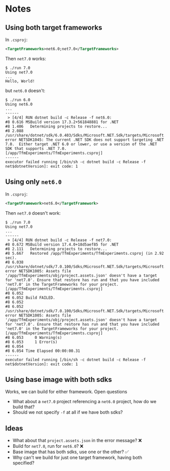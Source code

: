 ﻿# Notes

## Using both target frameworks

In `.csproj`:

```xml
<TargetFrameworks>net6.0;net7.0</TargetFrameworks>
```

Then `net7.0` works:

```console
$ ./run 7.0
Using net7.0
...
Hello, World!
```

but `net6.0` doesn't:

```console
$ ./run 6.0
Using net6.0
...
------
 > [4/4] RUN dotnet build -c Release -f net6.0:
#8 0.616 MSBuild version 17.3.2+561848881 for .NET
#8 1.406   Determining projects to restore...
#8 2.088 /usr/share/dotnet/sdk/6.0.403/Sdks/Microsoft.NET.Sdk/targets/Microsoft.NET.TargetFrameworkInference.targets(144,5): error NETSDK1045: The current .NET SDK does not support targeting .NET 7.0.  Either target .NET 6.0 or lower, or use a version of the .NET SDK that supports .NET 7.0. [/app/TfmExperiments/TfmExperiments.csproj]
------
executor failed running [/bin/sh -c dotnet build -c Release -f net$dotnetVersion]: exit code: 1
```

## Using only `net6.0`

In `.csproj`:

```xml
<TargetFramework>net6.0</TargetFramework>
```

Then `net7.0` doesn't work:

```console
$ ./run 7.0
Using net7.0
...
------
 > [4/4] RUN dotnet build -c Release -f net7.0:
#8 0.672 MSBuild version 17.4.0+18d5aef85 for .NET
#8 2.111   Determining projects to restore...
#8 5.667   Restored /app/TfmExperiments/TfmExperiments.csproj (in 2.92 sec).
#8 6.038 /usr/share/dotnet/sdk/7.0.100/Sdks/Microsoft.NET.Sdk/targets/Microsoft.PackageDependencyResolution.targets(267,5): error NETSDK1005: Assets file '/app/TfmExperiments/obj/project.assets.json' doesn't have a target for 'net7.0'. Ensure that restore has run and that you have included 'net7.0' in the TargetFrameworks for your project. [/app/TfmExperiments/TfmExperiments.csproj]
#8 6.052
#8 6.052 Build FAILED.
#8 6.052
#8 6.052 /usr/share/dotnet/sdk/7.0.100/Sdks/Microsoft.NET.Sdk/targets/Microsoft.PackageDependencyResolution.targets(267,5): error NETSDK1005: Assets file '/app/TfmExperiments/obj/project.assets.json' doesn't have a target for 'net7.0'. Ensure that restore has run and that you have included 'net7.0' in the TargetFrameworks for your project. [/app/TfmExperiments/TfmExperiments.csproj]
#8 6.053     0 Warning(s)
#8 6.053     1 Error(s)
#8 6.054
#8 6.054 Time Elapsed 00:00:00.31
------
executor failed running [/bin/sh -c dotnet build -c Release -f net$dotnetVersion]: exit code: 1
```

## Using base image with both sdks

Works, we can build for either framework. Open questions

* What about a `net7.0` project referencing a `net6.0` project, how do we build that?
* Should we not specify `-f` at all if we have both sdks?

## Ideas

* What about that `project.assets.json` in the error message? ❌
* Build for `net7.0`, run for `net6.0`? ❌
* Base image that has both sdks, use one or the other? ✅
* Why can't we build for just one target framework, having both specified?
